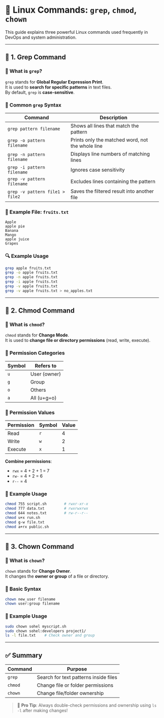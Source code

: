 
# 🔧 Linux Commands: `grep`, `chmod`, `chown`

This guide explains three powerful Linux commands used frequently in DevOps and system administration.

---

## 📘 1. Grep Command

### 🔹 What is `grep`?
`grep` stands for **Global Regular Expression Print**.  
It is used to **search for specific patterns** in text files.  
By default, `grep` is **case-sensitive**.

### 📌 Common `grep` Syntax

| Command                          | Description |
|----------------------------------|-------------|
| `grep pattern filename`          | Shows all lines that match the pattern |
| `grep -o pattern filename`       | Prints only the matched word, not the whole line |
| `grep -n pattern filename`       | Displays line numbers of matching lines |
| `grep -i pattern filename`       | Ignores case sensitivity |
| `grep -v pattern filename`       | Excludes lines containing the pattern |
| `grep -v pattern file1 > file2`  | Saves the filtered result into another file |

### 🧪 Example File: `fruits.txt`
```
Apple
apple pie
Banana
Mango
apple juice
Grapes
```

### 🔍 Example Usage
```bash
grep apple fruits.txt
grep -o apple fruits.txt
grep -n apple fruits.txt
grep -i apple fruits.txt
grep -v apple fruits.txt
grep -v apple fruits.txt > no_apples.txt
```

---

## 🔐 2. Chmod Command

### 🔹 What is `chmod`?
`chmod` stands for **Change Mode**.  
It is used to **change file or directory permissions** (read, write, execute).

### 👥 Permission Categories

| Symbol | Refers to     |
|--------|---------------|
| `u`    | User (owner)  |
| `g`    | Group         |
| `o`    | Others        |
| `a`    | All (u+g+o)   |

### 🔢 Permission Values

| Permission | Symbol | Value |
|------------|--------|-------|
| Read       | `r`    | 4     |
| Write      | `w`    | 2     |
| Execute    | `x`    | 1     |

**Combine permissions**:  
- `rwx` = 4 + 2 + 1 = 7  
- `rw-` = 4 + 2 = 6  
- `r--` = 4  

### 🔧 Example Usage
```bash
chmod 755 script.sh        # rwxr-xr-x
chmod 777 data.txt         # rwxrwxrwx
chmod 644 notes.txt        # rw-r--r--
chmod u+x run.sh
chmod g-w file.txt
chmod a+rx public.sh
```

---

## 👤 3. Chown Command

### 🔹 What is `chown`?
`chown` stands for **Change Owner**.  
It changes the **owner or group** of a file or directory.

### 📌 Basic Syntax
```bash
chown new_user filename
chown user:group filename
```

### 🔧 Example Usage
```bash
sudo chown sohel myscript.sh
sudo chown sohel:developers project1/
ls -l file.txt    # Check owner and group
```

---

## ✅ Summary

| Command | Purpose                                 |
|---------|-----------------------------------------|
| `grep`  | Search for text patterns inside files   |
| `chmod` | Change file or folder permissions       |
| `chown` | Change file/folder ownership            |

> 🧠 **Pro Tip**: Always double-check permissions and ownership using `ls -l` after making changes!
